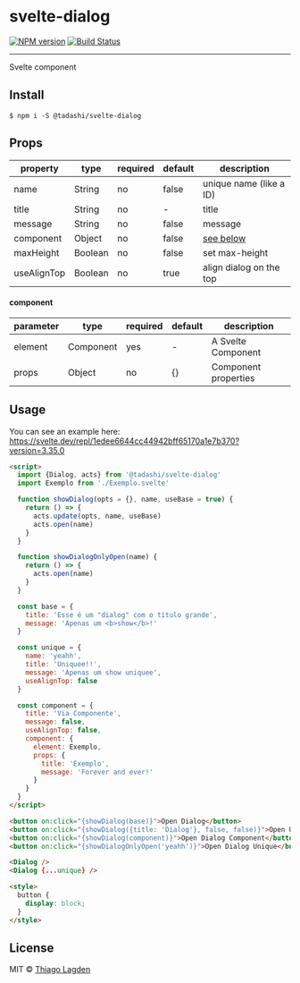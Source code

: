 # svelte-dialog

[![NPM version][npm-img]][npm]
[![Build Status][ci-img]][ci]


[npm-img]:         https://img.shields.io/npm/v/@tadashi/svelte-dialog.svg
[npm]:             https://www.npmjs.com/package/@tadashi/svelte-dialog
[ci-img]:          https://github.com/lagden/svelte-dialog/workflows/Node.js%20CI/badge.svg
[ci]:              https://github.com/lagden/svelte-dialog/actions?query=workflow%3A%22Node.js+CI%22

---

Svelte component

## Install

```
$ npm i -S @tadashi/svelte-dialog
```

## Props

property    | type         | required    | default               | description
----------- | ------------ | ----------- | -------------------   | ------------
name        | String       | no          | false                 | unique name (like a ID)
title       | String       | no          | -                     | title
message     | String       | no          | false                 | message
component   | Object       | no          | false                 | [see below](#component)
maxHeight   | Boolean      | no          | false                 | set max-height
useAlignTop | Boolean      | no          | true                  | align dialog on the top


#### component

parameter   | type         | required    | default   | description
----------- | ------------ | ----------- | --------- | ------------
element     | Component    | yes         | -         | A Svelte Component
props       | Object       | no          | {}        | Component properties


## Usage

You can see an example here: https://svelte.dev/repl/1edee6644cc44942bff65170a1e7b370?version=3.35.0

```html
<script>
  import {Dialog, acts} from '@tadashi/svelte-dialog'
  import Exemplo from './Exemplo.svelte'

  function showDialog(opts = {}, name, useBase = true) {
    return () => {
      acts.update(opts, name, useBase)
      acts.open(name)
    }
  }

  function showDialogOnlyOpen(name) {
    return () => {
      acts.open(name)
    }
  }

  const base = {
    title: 'Esse é um "dialog" com o título grande',
    message: 'Apenas um <b>show</b>!'
  }

  const unique = {
    name: 'yeahh',
    title: 'Uniquee!!',
    message: 'Apenas um show uniquee',
    useAlignTop: false
  }

  const component = {
    title: 'Via Componente',
    message: false,
    useAlignTop: false,
    component: {
      element: Exemplo,
      props: {
        title: 'Exemplo',
        message: 'Forever and ever!'
      }
    }
  }
</script>

<button on:click="{showDialog(base)}">Open Dialog</button>
<button on:click="{showDialog({title: 'Dialog'}, false, false)}">Open Update only Title</button>
<button on:click="{showDialog(component)}">Open Dialog Component</button>
<button on:click="{showDialogOnlyOpen('yeahh')}">Open Dialog Unique</button>

<Dialog />
<Dialog {...unique} />

<style>
  button {
    display: block;
  }
</style>
```


## License

MIT © [Thiago Lagden](https://github.com/lagden)
